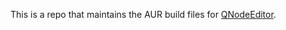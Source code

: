 This is a repo that maintains the AUR build files for [QNodeEditor](https://github.com/Qv2ray/QNodeEditor).
